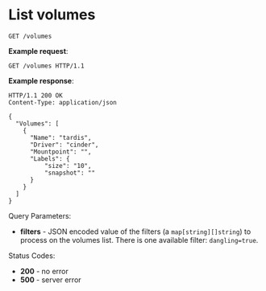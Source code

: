 # List volumes

`GET /volumes`

**Example request**:

    GET /volumes HTTP/1.1

**Example response**:

    HTTP/1.1 200 OK
    Content-Type: application/json

    {
      "Volumes": [
        {
          "Name": "tardis",
          "Driver": "cinder",
          "Mountpoint": "",
          "Labels": {
              "size": "10",
              "snapshot": ""
          }
        }
      ]
    }

Query Parameters:

- **filters** - JSON encoded value of the filters (a `map[string][]string`) to process on the volumes list. There is one available filter: `dangling=true`.

Status Codes:

-   **200** - no error
-   **500** - server error
